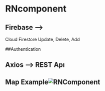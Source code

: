 # RNcomponent

## Firebase --> 

  Cloud Firestore
  Update, Delete, Add
  
  
  ##Authentication

## Axios --> REST Apı

## Map Example![RNComponent](https://user-images.githubusercontent.com/45879059/218330118-f43d308b-3ed7-404a-9af5-e081e4526a0e.png)
